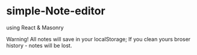 # simple-Note-editor
using React &amp; Masonry

Warning!
All notes will save in your localStorage;
If you clean yours broser history - notes will be lost.
